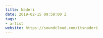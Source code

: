 ```yaml
---
title: Naderi
date: 2019-02-15 09:59:00 Z
tags:
- artist
website: https://soundcloud.com/itsnaderi
---
```


